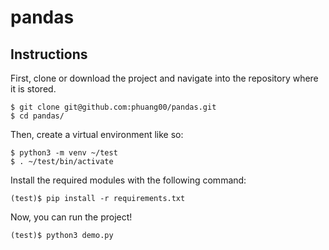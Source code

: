 # pandas

## Instructions
First, clone or download the project and navigate into the repository where it is stored. 
```
$ git clone git@github.com:phuang00/pandas.git
$ cd pandas/
```

Then, create a virtual environment like so:
```
$ python3 -m venv ~/test
$ . ~/test/bin/activate
```

Install the required modules with the following command:
```
(test)$ pip install -r requirements.txt
```

Now, you can run the project!
```
(test)$ python3 demo.py
```
